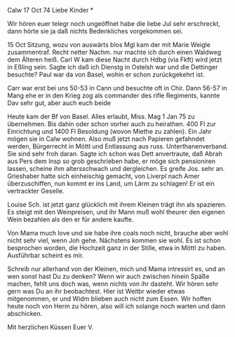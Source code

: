  Calw 17 Oct 74
Liebe Kinder <Fried>*

Wir hören euer telegr noch ungeöffnet habe die liebe Jul sehr erschreckt, dann hörte sie ja daß nichts Bedenkliches vorgekommen sei.

15 Oct Sitzung, wozu von auswärts blos Mgl kam der mit Marie Weigle zusammentraf. Recht netter Nachm. nur machte ich durch einen Waldweg dem Älteren heiß. Carl W kam diese Nacht durch Hdbg (via Fkft) wird jetzt in Eßling sein. Sagte ich daß ich Dienstg in Ostelsh war und die Dettinger besuchte? Paul war da von Basel, wohin er schon zurückgekehrt ist.

Carr war erst bei uns 50-53 in Cann und besuchte oft in Chir. Dann 56-57 in Mang ehe er in den Krieg zog als commander des rifle Regiments, kannte Dav sehr gut, aber auch euch beide

Heute kam der Bf von Basel. Alles erlaubt, Miss. Mag 1 Jan 75 zu übernehmen. Bis dahin oder schon vorher auch zu heirathen. 400 Fl zur Einrichtung und 1400 Fl Besoldung (wovon Miethe zu zahlen). Ein Jahr mögen sie in Calw wohnen. Also muß jetzt nach Papieren gefahndet werden, Bürgerrecht in Möttl und Entlassung aus russ. Unterthanenverband. Sie sind sehr froh daran. 
Sagte ich schon was Dett anvertraute, daß Abrah aus Pers dem Insp so grob geschrieben habe, er möge sich pensioniren lassen, scheine ihm altersschwach und dergleichen. Es greife Jos. sehr an. Grieshaber hatte sich einheischig gemacht, von Liverpl nach Amer überzuschiffen, nun kommt er ins Land, um Lärm zu schlagen! Er ist ein vertrackter Geselle.

Louise Sch. ist jetzt ganz glücklich mit ihrem Kleinen trägt ihn als spazieren. Es steigt mit den Weinpreisen, und ihr Mann muß wohl theurer den eigenen Wein bezahlen als den er für andere kaufte.

Von Mama much love und sie habe ihre coals noch nicht, brauche aber wohl nicht sehr viel, wenn Joh gehe. Nächstens kommen sie wohl. Es ist schon besprochen worden, die Hochzeit ganz in der Stille, etwa in Möttl zu haben. Ausführbar scheint es mir.

Schreib nur allerhand von der Kleinen, mich und Mama intressirt es, und an wen sonst hast Du zu denken? Wenn wir auch zwischen hinein Späße machen, fehlt uns doch was, wenn nichts von ihr dasteht. Wir hören sehr gern was Du an ihr beobachtest. Hier ist Weitbr wieder etwas mitgenommen, er und Widm blieben auch nicht zum Essen. Wir hoffen heute noch von Herm zu hören, also will ich solange noch warten und dann abschicken.

 Mit herzlichen Küssen
 Euer V.
